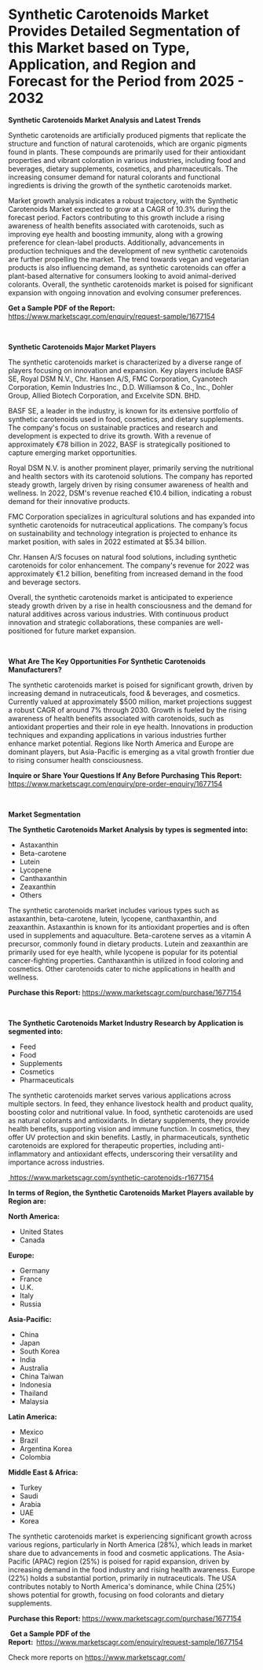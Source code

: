 <p><h1>Synthetic Carotenoids Market Provides Detailed Segmentation of this Market based on Type, Application, and Region and Forecast for the Period from 2025 - 2032</h1></p><p><strong>Synthetic Carotenoids Market Analysis and Latest Trends</strong></p>
<p><p>Synthetic carotenoids are artificially produced pigments that replicate the structure and function of natural carotenoids, which are organic pigments found in plants. These compounds are primarily used for their antioxidant properties and vibrant coloration in various industries, including food and beverages, dietary supplements, cosmetics, and pharmaceuticals. The increasing consumer demand for natural colorants and functional ingredients is driving the growth of the synthetic carotenoids market.</p><p>Market growth analysis indicates a robust trajectory, with the Synthetic Carotenoids Market expected to grow at a CAGR of 10.3% during the forecast period. Factors contributing to this growth include a rising awareness of health benefits associated with carotenoids, such as improving eye health and boosting immunity, along with a growing preference for clean-label products. Additionally, advancements in production techniques and the development of new synthetic carotenoids are further propelling the market. The trend towards vegan and vegetarian products is also influencing demand, as synthetic carotenoids can offer a plant-based alternative for consumers looking to avoid animal-derived colorants. Overall, the synthetic carotenoids market is poised for significant expansion with ongoing innovation and evolving consumer preferences.</p></p>
<p><strong>Get a Sample PDF of the Report:&nbsp;</strong> <a href="https://www.marketscagr.com/enquiry/request-sample/1677154?utm_campaign=1948&utm_medium=2&utm_source=Github&utm_content=ia&utm_term=07042025&utm_id=synthetic-carotenoids">https://www.marketscagr.com/enquiry/request-sample/1677154</a></p>
<p>&nbsp;</p>
<p><strong>Synthetic Carotenoids Major Market Players</strong></p>
<p><p>The synthetic carotenoids market is characterized by a diverse range of players focusing on innovation and expansion. Key players include BASF SE, Royal DSM N.V., Chr. Hansen A/S, FMC Corporation, Cyanotech Corporation, Kemin Industries Inc., D.D. Williamson & Co., Inc., Dohler Group, Allied Biotech Corporation, and Excelvite SDN. BHD.</p><p>BASF SE, a leader in the industry, is known for its extensive portfolio of synthetic carotenoids used in food, cosmetics, and dietary supplements. The company's focus on sustainable practices and research and development is expected to drive its growth. With a revenue of approximately €78 billion in 2022, BASF is strategically positioned to capture emerging market opportunities.</p><p>Royal DSM N.V. is another prominent player, primarily serving the nutritional and health sectors with its carotenoid solutions. The company has reported steady growth, largely driven by rising consumer awareness of health and wellness. In 2022, DSM's revenue reached €10.4 billion, indicating a robust demand for their innovative products.</p><p>FMC Corporation specializes in agricultural solutions and has expanded into synthetic carotenoids for nutraceutical applications. The company’s focus on sustainability and technology integration is projected to enhance its market position, with sales in 2022 estimated at $5.34 billion.</p><p>Chr. Hansen A/S focuses on natural food solutions, including synthetic carotenoids for color enhancement. The company's revenue for 2022 was approximately €1.2 billion, benefiting from increased demand in the food and beverage sectors.</p><p>Overall, the synthetic carotenoids market is anticipated to experience steady growth driven by a rise in health consciousness and the demand for natural additives across various industries. With continuous product innovation and strategic collaborations, these companies are well-positioned for future market expansion.</p></p>
<p>&nbsp;</p>
<p><strong>What Are The Key Opportunities For Synthetic Carotenoids Manufacturers?</strong></p>
<p><p>The synthetic carotenoids market is poised for significant growth, driven by increasing demand in nutraceuticals, food & beverages, and cosmetics. Currently valued at approximately $500 million, market projections suggest a robust CAGR of around 7% through 2030. Growth is fueled by the rising awareness of health benefits associated with carotenoids, such as antioxidant properties and their role in eye health. Innovations in production techniques and expanding applications in various industries further enhance market potential. Regions like North America and Europe are dominant players, but Asia-Pacific is emerging as a vital growth frontier due to rising consumer health consciousness.</p></p>
<p><strong>Inquire or Share Your Questions If Any Before Purchasing This Report:</strong> <a href="https://www.marketscagr.com/enquiry/pre-order-enquiry/1677154?utm_campaign=1948&utm_medium=2&utm_source=Github&utm_content=ia&utm_term=07042025&utm_id=synthetic-carotenoids">https://www.marketscagr.com/enquiry/pre-order-enquiry/1677154</a></p>
<p>&nbsp;</p>
<p><strong>Market Segmentation</strong></p>
<p><strong>The Synthetic Carotenoids Market Analysis by types is segmented into:</strong></p>
<p><ul><li>Astaxanthin</li><li>Beta-carotene</li><li>Lutein</li><li>Lycopene</li><li>Canthaxanthin</li><li>Zeaxanthin</li><li>Others</li></ul></p>
<p><p>The synthetic carotenoids market includes various types such as astaxanthin, beta-carotene, lutein, lycopene, canthaxanthin, and zeaxanthin. Astaxanthin is known for its antioxidant properties and is often used in supplements and aquaculture. Beta-carotene serves as a vitamin A precursor, commonly found in dietary products. Lutein and zeaxanthin are primarily used for eye health, while lycopene is popular for its potential cancer-fighting properties. Canthaxanthin is utilized in food coloring and cosmetics. Other carotenoids cater to niche applications in health and wellness.</p></p>
<p><strong>Purchase this Report:&nbsp;</strong><a href="https://www.marketscagr.com/purchase/1677154?utm_campaign=1948&utm_medium=2&utm_source=Github&utm_content=ia&utm_term=07042025&utm_id=synthetic-carotenoids">https://www.marketscagr.com/purchase/1677154</a></p>
<p>&nbsp;</p>
<p><strong>The Synthetic Carotenoids Market Industry Research by Application is segmented into:</strong></p>
<p><ul><li>Feed</li><li>Food</li><li>Supplements</li><li>Cosmetics</li><li>Pharmaceuticals</li></ul></p>
<p><p>The synthetic carotenoids market serves various applications across multiple sectors. In feed, they enhance livestock health and product quality, boosting color and nutritional value. In food, synthetic carotenoids are used as natural colorants and antioxidants. In dietary supplements, they provide health benefits, supporting vision and immune function. In cosmetics, they offer UV protection and skin benefits. Lastly, in pharmaceuticals, synthetic carotenoids are explored for therapeutic properties, including anti-inflammatory and antioxidant effects, underscoring their versatility and importance across industries.</p></p>
<p><a href="https://www.marketscagr.com/synthetic-carotenoids-r1677154?utm_campaign=1948&utm_medium=2&utm_source=Github&utm_content=ia&utm_term=07042025&utm_id=synthetic-carotenoids">&nbsp;https://www.marketscagr.com/synthetic-carotenoids-r1677154</a></p>
<p><strong>In terms of Region, the Synthetic Carotenoids Market Players available by Region are:</strong></p>
<p>
    <p> <strong> North America: </strong>
        <ul>
            <li>United States</li>
            <li>Canada</li>
        </ul>
        </p> 
    <p> <strong> Europe: </strong>
        <ul>
            <li>Germany</li>
            <li>France</li>
            <li>U.K.</li>
            <li>Italy</li>
            <li>Russia</li>
        </ul>
        </p> 
    <p> <strong> Asia-Pacific: </strong>
        <ul>
            <li>China</li>
            <li>Japan</li>
            <li>South Korea</li>
            <li>India</li>
            <li>Australia</li>
            <li>China Taiwan</li>
            <li>Indonesia</li>
            <li>Thailand</li>
            <li>Malaysia</li>
        </ul>
        </p> 
    <p> <strong> Latin America: </strong>
        <ul>
            <li>Mexico</li>
            <li>Brazil</li>
            <li>Argentina Korea</li>
            <li>Colombia</li>
        </ul>
        </p> 
    <p> <strong> Middle East & Africa: </strong>
        <ul>
            <li>Turkey</li>
            <li>Saudi</li>
            <li>Arabia</li>
            <li>UAE</li>
            <li>Korea</li>
        </ul>
    </p>
    </p>
<p><p>The synthetic carotenoids market is experiencing significant growth across various regions, particularly in North America (28%), which leads in market share due to advancements in food and cosmetic applications. The Asia-Pacific (APAC) region (25%) is poised for rapid expansion, driven by increasing demand in the food industry and rising health awareness. Europe (22%) holds a substantial portion, primarily in nutraceuticals. The USA contributes notably to North America's dominance, while China (25%) shows potential for growth, focusing on food colorants and dietary supplements.</p></p>
<p><strong>Purchase this Report: </strong><a href="https://www.marketscagr.com/purchase/1677154?utm_campaign=1948&utm_medium=2&utm_source=Github&utm_content=ia&utm_term=07042025&utm_id=synthetic-carotenoids">https://www.marketscagr.com/purchase/1677154</a></p>
<p>&nbsp;<strong>Get a Sample PDF of the Report:&nbsp;&nbsp;</strong><a href="https://www.marketscagr.com/enquiry/request-sample/1677154?utm_campaign=1948&utm_medium=2&utm_source=Github&utm_content=ia&utm_term=07042025&utm_id=synthetic-carotenoids">https://www.marketscagr.com/enquiry/request-sample/1677154</a></p>
<p><strong></strong></p>
<p>Check more reports on <a href="https://www.marketscagr.com/?utm_campaign=1948&utm_medium=2&utm_source=Github&utm_content=ia&utm_term=07042025&utm_id=synthetic-carotenoids">https://www.marketscagr.com/</a></p>